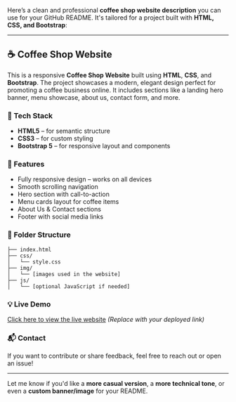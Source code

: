 Here’s a clean and professional **coffee shop website description** you can use for your GitHub README. It's tailored for a project built with **HTML, CSS, and Bootstrap**:

---

## ☕ Coffee Shop Website

This is a responsive **Coffee Shop Website** built using **HTML**, **CSS**, and **Bootstrap**. The project showcases a modern, elegant design perfect for promoting a coffee business online. It includes sections like a landing hero banner, menu showcase, about us, contact form, and more.

### 🔧 Tech Stack

- **HTML5** – for semantic structure  
- **CSS3** – for custom styling  
- **Bootstrap 5** – for responsive layout and components  

### 📸 Features

- Fully responsive design – works on all devices  
- Smooth scrolling navigation  
- Hero section with call-to-action  
- Menu cards layout for coffee items  
- About Us & Contact sections  
- Footer with social media links  

### 📂 Folder Structure

```
├── index.html
├── css/
│   └── style.css
├── img/
│   └── [images used in the website]
├── js/
│   └── [optional JavaScript if needed]
```

### 💡 Live Demo

[Click here to view the live website](#) *(Replace with your deployed link)*

### 📬 Contact

If you want to contribute or share feedback, feel free to reach out or open an issue!

---

Let me know if you'd like a **more casual version**, a **more technical tone**, or even a **custom banner/image** for your README.